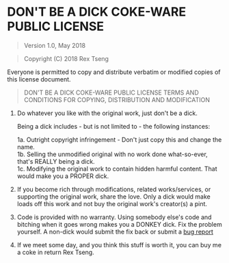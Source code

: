 # DON'T BE A DICK COKE-WARE PUBLIC LICENSE

> Version 1.0, May 2018

> Copyright (C) 2018 Rex Tseng
 
 Everyone is permitted to copy and distribute verbatim or modified
 copies of this license document.

> DON'T BE A DICK COKE-WARE PUBLIC LICENSE
> TERMS AND CONDITIONS FOR COPYING, DISTRIBUTION AND MODIFICATION

 1. Do whatever you like with the original work, just don't be a dick.

     Being a dick includes - but is not limited to - the following instances:

	 1a. Outright copyright infringement - Don't just copy this and change the name.  
	 1b. Selling the unmodified original with no work done what-so-ever, that's REALLY being a dick.  
	 1c. Modifying the original work to contain hidden harmful content. That would make you a PROPER dick.  

 2. If you become rich through modifications, related works/services, or supporting the original work,
 share the love. Only a dick would make loads off this work and not buy the original work's 
 creator(s) a pint.
 
 3. Code is provided with no warranty. Using somebody else's code and bitching when it goes wrong makes 
 you a DONKEY dick. Fix the problem yourself. A non-dick would submit the fix back or submit a [bug report](https://www.chiark.greenend.org.uk/~sgtatham/bugs.html)
 
 4. If we meet some day, and you think this stuff is worth it, you can buy me a coke in return Rex Tseng.
